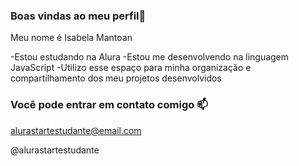 ### Boas vindas ao meu perfil💙

Meu nome é Isabela Mantoan

-Estou estudando na Alura
-Estou me desenvolvendo na linguagem JavaScript
-Utilizo esse espaço para minha organização e compartilhamento dos meu projetos desenvolvidos

### Você pode entrar em contato comigo 📫
alurastartestudante@email.com

@alurastartestudante
